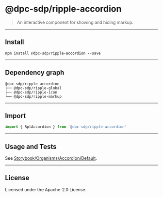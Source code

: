 <!-- GENERATED_DOCS -->
# @dpc-sdp/ripple-accordion

> An interactive component for showing and hiding markup.

--------------------------------------------------------------------------------

## Install

```shell
npm install @dpc-sdp/ripple-accordion --save
```

--------------------------------------------------------------------------------

## Dependency graph

```shell
@dpc-sdp/ripple-accordion
├── @dpc-sdp/ripple-global
├── @dpc-sdp/ripple-icon
└── @dpc-sdp/ripple-markup
```

--------------------------------------------------------------------------------

## Import

```js
import { RplAccordion } from '@dpc-sdp/ripple-accordion'
```

--------------------------------------------------------------------------------

## Usage and Tests

See [Storybook/Organisms/Accordion/Default](https://ripple.sdp.vic.gov.au/?path=/story/organisms-accordion--default).

--------------------------------------------------------------------------------

## License

Licensed under the Apache-2.0 License.
<!-- /GENERATED_DOCS -->
